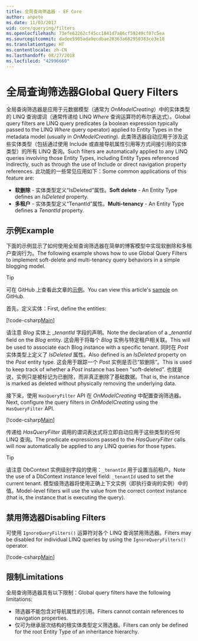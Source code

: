 ```yaml
---
title: 全局查询筛选器 - EF Core
author: anpete
ms.date: 11/03/2017
uid: core/querying/filters
ms.openlocfilehash: 73efe62262cf45cc1841d7a86cf59249cf07c5ea
ms.sourcegitcommit: dadee5905ada9ecdbae28363a682950383ce3e10
ms.translationtype: HT
ms.contentlocale: zh-CN
ms.lasthandoff: 08/27/2018
ms.locfileid: "42996660"
---
```

# <a name="global-query-filters"></a><span data-ttu-id="2dd82-102">全局查询筛选器</span><span class="sxs-lookup"><span data-stu-id="2dd82-102">Global Query Filters</span></span>

<span data-ttu-id="2dd82-103">全局查询筛选器是应用于元数据模型（通常为 *OnModelCreating*）中的实体类型的 LINQ 查询谓词（通常传递给 LINQ *Where* 查询运算符的布尔表达式）。</span><span class="sxs-lookup"><span data-stu-id="2dd82-103">Global query filters are LINQ query predicates (a boolean expression typically passed to the LINQ *Where* query operator) applied to Entity Types in the metadata model (usually in *OnModelCreating*).</span></span> <span data-ttu-id="2dd82-104">此类筛选器自动应用于涉及这些实体类型（包括通过使用 Include 或直接导航属性引用等方式间接引用的实体类型）的所有 LINQ 查询。</span><span class="sxs-lookup"><span data-stu-id="2dd82-104">Such filters are automatically applied to any LINQ queries involving those Entity Types, including Entity Types referenced indirectly, such as through the use of Include or direct navigation property references.</span></span> <span data-ttu-id="2dd82-105">此功能的一些常见应用如下：</span><span class="sxs-lookup"><span data-stu-id="2dd82-105">Some common applications of this feature are:</span></span>

* <span data-ttu-id="2dd82-106">**软删除** - 实体类型定义“IsDeleted”属性。</span><span class="sxs-lookup"><span data-stu-id="2dd82-106">**Soft delete** - An Entity Type defines an *IsDeleted* property.</span></span>
* <span data-ttu-id="2dd82-107">**多租户** - 实体类型定义“TenantId”属性。</span><span class="sxs-lookup"><span data-stu-id="2dd82-107">**Multi-tenancy** - An Entity Type defines a *TenantId* property.</span></span>

## <a name="example"></a><span data-ttu-id="2dd82-108">示例</span><span class="sxs-lookup"><span data-stu-id="2dd82-108">Example</span></span>

<span data-ttu-id="2dd82-109">下面的示例显示了如何使用全局查询筛选器在简单的博客模型中实现软删除和多租户查询行为。</span><span class="sxs-lookup"><span data-stu-id="2dd82-109">The following example shows how to use Global Query Filters to implement soft-delete and multi-tenancy query behaviors in a simple blogging model.</span></span>

> [!TIP]
> <span data-ttu-id="2dd82-110">可在 GitHub 上查看此文章的[示例](https://github.com/aspnet/EntityFrameworkCore/tree/master/samples/QueryFilters)。</span><span class="sxs-lookup"><span data-stu-id="2dd82-110">You can view this article's [sample](https://github.com/aspnet/EntityFrameworkCore/tree/master/samples/QueryFilters) on GitHub.</span></span>

<span data-ttu-id="2dd82-111">首先，定义实体：</span><span class="sxs-lookup"><span data-stu-id="2dd82-111">First, define the entities:</span></span>

[!code-csharp[Main](../../../efcore-repo/samples/QueryFilters/Program.cs#Entities)]

<span data-ttu-id="2dd82-112">请注意 _Blog_ 实体上 __tenantId_ 字段的声明。</span><span class="sxs-lookup"><span data-stu-id="2dd82-112">Note the declaration of a __tenantId_ field on the _Blog_ entity.</span></span> <span data-ttu-id="2dd82-113">这会用于将每个 _Blog_ 实例与特定租户相关联。</span><span class="sxs-lookup"><span data-stu-id="2dd82-113">This will be used to associate each Blog instance with a specific tenant.</span></span> <span data-ttu-id="2dd82-114">同时在 _Post_ 实体类型上定义了 _IsDeleted_ 属性。</span><span class="sxs-lookup"><span data-stu-id="2dd82-114">Also defined is an _IsDeleted_ property on the _Post_ entity type.</span></span> <span data-ttu-id="2dd82-115">这会用于跟踪一个 _Post_ 实例是否已“软删除”。</span><span class="sxs-lookup"><span data-stu-id="2dd82-115">This is used to keep track of whether a _Post_ instance has been "soft-deleted".</span></span> <span data-ttu-id="2dd82-116">也就是说，实例只是被标记为已删除，而非真正删除了基础数据。</span><span class="sxs-lookup"><span data-stu-id="2dd82-116">That is, the instance is marked as deleted without physically removing the underlying data.</span></span>

<span data-ttu-id="2dd82-117">接下来，使用 ```HasQueryFilter``` API 在 _OnModelCreating_ 中配置查询筛选器。</span><span class="sxs-lookup"><span data-stu-id="2dd82-117">Next, configure the query filters in _OnModelCreating_ using the ```HasQueryFilter``` API.</span></span>

[!code-csharp[Main](../../../efcore-repo/samples/QueryFilters/Program.cs#Configuration)]

<span data-ttu-id="2dd82-118">传递给 _HasQueryFilter_ 调用的谓词表达式将立即自动应用于这些类型的任何 LINQ 查询。</span><span class="sxs-lookup"><span data-stu-id="2dd82-118">The predicate expressions passed to the _HasQueryFilter_ calls will now automatically be applied to any LINQ queries for those types.</span></span>

> [!TIP]
> <span data-ttu-id="2dd82-119">请注意 DbContext 实例级别字段的使用：```_tenantId``` 用于设置当前租户。</span><span class="sxs-lookup"><span data-stu-id="2dd82-119">Note the use of a DbContext instance level field: ```_tenantId``` used to set the current tenant.</span></span> <span data-ttu-id="2dd82-120">模型级筛选器将使用正确上下文实例（即执行查询的实例）中的值。</span><span class="sxs-lookup"><span data-stu-id="2dd82-120">Model-level filters will use the value from the correct context instance (that is, the instance that is executing the query).</span></span>

## <a name="disabling-filters"></a><span data-ttu-id="2dd82-121">禁用筛选器</span><span class="sxs-lookup"><span data-stu-id="2dd82-121">Disabling Filters</span></span>

<span data-ttu-id="2dd82-122">可使用 ```IgnoreQueryFilters()``` 运算符对各个 LINQ 查询禁用筛选器。</span><span class="sxs-lookup"><span data-stu-id="2dd82-122">Filters may be disabled for individual LINQ queries by using the ```IgnoreQueryFilters()``` operator.</span></span>

[!code-csharp[Main](../../../efcore-repo/samples/QueryFilters/Program.cs#IgnoreFilters)]

## <a name="limitations"></a><span data-ttu-id="2dd82-123">限制</span><span class="sxs-lookup"><span data-stu-id="2dd82-123">Limitations</span></span>

<span data-ttu-id="2dd82-124">全局查询筛选器具有以下限制：</span><span class="sxs-lookup"><span data-stu-id="2dd82-124">Global query filters have the following limitations:</span></span>

* <span data-ttu-id="2dd82-125">筛选器不能包含对导航属性的引用。</span><span class="sxs-lookup"><span data-stu-id="2dd82-125">Filters cannot contain references to navigation properties.</span></span>
* <span data-ttu-id="2dd82-126">仅可为继承层次结构的根实体类型定义筛选器。</span><span class="sxs-lookup"><span data-stu-id="2dd82-126">Filters can only be defined for the root Entity Type of an inheritance hierarchy.</span></span>
